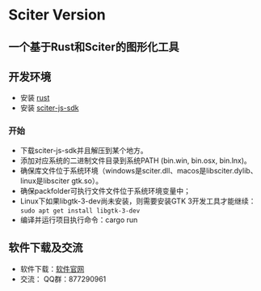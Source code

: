 # Sciter Version

## 一个基于Rust和Sciter的图形化工具

## 开发环境

* 安装 [rust](https://www.rust-lang.org/tools/install)
* 安装 [sciter-js-sdk](https://sciter.com/download/)

### 开始

* 下载sciter-js-sdk并且解压到某个地方。
* 添加对应系统的二进制文件目录到系统PATH (bin.win, bin.osx, bin.lnx)。
* 确保库文件位于系统环境（windows是sciter.dll、macos是libsciter.dylib、linux是libsciter gtk.so）。
* 确保packfolder可执行文件文件位于系统环境变量中；
* Linux下如果libgtk-3-dev尚未安装，则需要安装GTK 3开发工具才能继续：`sudo apt get install libgtk-3-dev`
* 编译并运行项目执行命令：cargo run

## 软件下载及交流

* 软件下载：[软件官网](http://bs.echosocket.com)
* 交流： QQ群：877290961
